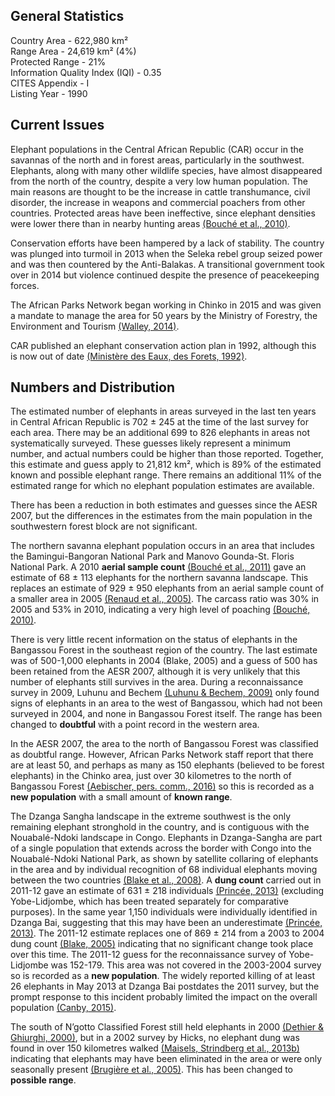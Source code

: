 ## General Statistics

Country Area - 622,980 km²<br />
Range Area - 24,619 km² (4%)<br />
Protected Range - 21%<br />
Information Quality Index (IQI) - 0.35<br />
CITES Appendix - I<br />
Listing Year - 1990

## Current Issues

Elephant populations in the Central African Republic (CAR) occur in the savannas of the north and in forest areas, particularly in the southwest. Elephants, along with many other wildlife species, have almost disappeared from the north of the country, despite a very low human population. The main reasons are thought to be the increase in cattle transhumance, civil disorder, the increase in weapons and commercial poachers from other countries. Protected areas have been ineffective, since elephant densities were lower there than in nearby hunting areas [(Bouché et al., 2010)](/references#b).

Conservation efforts have been hampered by a lack of stability. The country was plunged into turmoil in 2013 when the Seleka rebel group seized power and was then countered by the Anti-Balakas. A transitional government took over in 2014 but violence continued despite the presence of peacekeeping forces.

The African Parks Network began working in Chinko in 2015 and was given a mandate to manage the area for 50 years by the Ministry of Forestry, the Environment and Tourism [(Walley, 2014)](/references#w).

CAR published an elephant conservation action plan in 1992, although this is now out of date [(Ministère des Eaux, des Forets, 1992)](/references#m).

## Numbers and Distribution

The estimated number of elephants in areas surveyed in the last ten years in Central African Republic is 702 ± 245 at the time of the last survey for each area. There may be an additional 699 to 826 elephants in areas not systematically surveyed. These guesses likely represent a minimum number, and actual numbers could be higher than those reported. Together, this estimate and guess apply to 21,812 km², which is 89% of the estimated known and possible elephant range. There remains an additional 11% of the estimated range for which no elephant population estimates are available.

There has been a reduction in both estimates and guesses since the AESR 2007, but the differences in the estimates from the main population in the southwestern forest block are not significant.

The northern savanna elephant population occurs in an area that includes the Bamingui-Bangoran National Park and Manovo Gounda-St. Floris National Park. A 2010 **aerial sample count** [(Bouché et al., 2011)](/references#b) gave an estimate of 68 ± 113 elephants for the northern savanna landscape. This replaces an estimate of 929 ± 950 elephants from an aerial sample count of a smaller area in 2005 [(Renaud et al., 2005)](/references#r). The carcass ratio was 30% in 2005 and 53% in 2010, indicating a very high level of poaching [(Bouché, 2010)](/references#b).

There is very little recent information on the status of elephants in the Bangassou Forest in the southeast region of the country. The last estimate was of 500-1,000 elephants in 2004 (Blake, 2005) and a guess of 500 has been retained from the AESR 2007, although it is very unlikely that this number of elephants still survives in the area. During a reconnaissance survey in 2009, Luhunu and Bechem [(Luhunu & Bechem, 2009)](/references#l) only found signs of elephants in an area to the west of Bangassou, which had not been surveyed in 2004, and none in Bangassou Forest itself. The range has been changed to **doubtful** with a point record in the western area.

In the AESR 2007, the area to the north of Bangassou Forest was classified as doubtful range. However, African Parks Network staff report that there are at least 50, and perhaps as many as 150 elephants (believed to be forest elephants) in the Chinko area, just over 30 kilometres to the north of Bangassou Forest [(Aebischer, pers. comm., 2016)](/references#a) so this is recorded as a **new population** with a small amount of **known range**.

The Dzanga Sangha landscape in the extreme southwest is the only remaining elephant stronghold in the country, and is contiguous with the Nouabalé-Ndoki landscape in Congo. Elephants in Dzanga-Sangha are part of a single population that extends across the border with Congo into the Nouabalé-Ndoki National Park, as shown by satellite collaring of elephants in the area and by individual recognition of 68 individual elephants moving between the two countries [(Blake et al., 2008)](/references#b). A **dung count** carried out in 2011-12 gave an estimate of 631 ± 218 individuals [(Princée, 2013)](/references#p) (excluding Yobe-Lidjombe, which has been treated separately for comparative purposes). In the same year 1,150 individuals were individually identified in Dzanga Bai, suggesting that this may have been an underestimate [(Princée, 2013)](/references#p). The 2011-12 estimate replaces one of 869 ± 214 from a 2003 to 2004 dung count [(Blake, 2005)](/references#b) indicating that no significant change took place over this time. The 2011-12 guess for the reconnaissance survey of Yobe-Lidjombe was 152-179. This area was not covered in the 2003-2004 survey so is recorded as a **new population**. The widely reported killing of at least 26 elephants in May 2013 at Dzanga Bai postdates the 2011 survey, but the prompt response to this incident probably limited the impact on the overall population [(Canby, 2015)](/references#c).

The south of N’gotto Classified Forest still held elephants in 2000 [(Dethier & Ghiurghi, 2000)](/references#d), but in a 2002 survey by Hicks, no elephant dung was found in over 150 kilometres walked [(Maisels, Strindberg et al., 2013b)](/references#m) indicating that elephants may have been eliminated in the area or were only seasonally present [(Brugière et al., 2005)](/references#b). This has been changed to **possible range**. 
